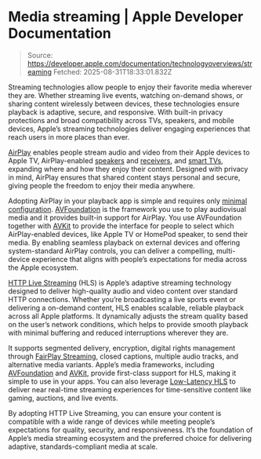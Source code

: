 # Media streaming | Apple Developer Documentation

> Source: https://developer.apple.com/documentation/technologyoverviews/streaming
> Fetched: 2025-08-31T18:33:01.832Z

Streaming technologies allow people to enjoy their favorite media wherever they are. Whether streaming live events, watching on-demand shows, or sharing content wirelessly between devices, these technologies ensure playback is adaptive, secure, and responsive. With built-in privacy protections and broad compatibility across TVs, speakers, and mobile devices, Apple’s streaming technologies deliver engaging experiences that reach users in more places than ever.

[AirPlay](https://www.apple.com/airplay/) enables people stream audio and video from their Apple devices to Apple TV, AirPlay-enabled [speakers](https://www.apple.com/home-app/accessories/#section-speakers) and [receivers](https://www.apple.com/home-app/accessories/#section-receivers), and [smart TVs](https://www.apple.com/home-app/accessories/#section-tvs), expanding where and how they enjoy their content. Designed with privacy in mind, AirPlay ensures that shared content stays personal and secure, giving people the freedom to enjoy their media anywhere.

Adopting AirPlay in your playback app is simple and requires only [minimal configuration](https://developer.apple.com/documentation/AVFoundation/configuring-your-app-for-media-playback). [AVFoundation](https://developer.apple.com/documentation/AVFoundation) is the framework you use to play audiovisual media and it provides built-in support for AirPlay. You use AVFoundation together with [AVKit](https://developer.apple.com/documentation/AVKit) to provide the interface for people to select which AirPlay-enabled devices, like Apple TV or HomePod speaker, to send their media. By enabling seamless playback on external devices and offering system-standard AirPlay controls, you can deliver a compelling, multi-device experience that aligns with people’s expectations for media across the Apple ecosystem.

[HTTP Live Streaming](https://developer.apple.com/streaming/) (HLS) is Apple’s adaptive streaming technology designed to deliver high-quality audio and video content over standard HTTP connections. Whether you’re broadcasting a live sports event or delivering a on-demand content, HLS enables scalable, reliable playback across all Apple platforms. It dynamically adjusts the stream quality based on the user’s network conditions, which helps to provide smooth playback with minimal buffering and reduced interruptions wherever they are.

It supports segmented delivery, encryption, digital rights management through [FairPlay Streaming](https://developer.apple.com/streaming/fps/), closed captions, multiple audio tracks, and alternative media variants. Apple’s media frameworks, including [AVFoundation](https://developer.apple.com/documentation/AVFoundation) and [AVKit](https://developer.apple.com/documentation/AVKit), provide first-class support for HLS, making it simple to use in your apps. You can also leverage [Low-Latency HLS](https://developer.apple.com/documentation/HTTP-Live-Streaming/enabling-low-latency-http-live-streaming-hls) to deliver near real-time streaming experiences for time-sensitive content like gaming, auctions, and live events.

By adopting HTTP Live Streaming, you can ensure your content is compatible with a wide range of devices while meeting people’s expectations for quality, security, and responsiveness. It’s the foundation of Apple’s media streaming ecosystem and the preferred choice for delivering adaptive, standards-compliant media at scale.
